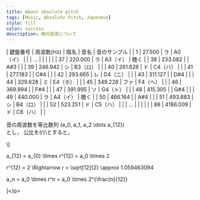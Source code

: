 ```yaml
---
title: About absolute pitch
tags: [Music, Absolute Pitch, Japanese]
style: fill
color: success
description: 絶対音感について
---
```


| 鍵盤番号 | 周波数(Hz) | 階名 | 音名     | 音のサンプル |
|        1 |     27.500 | ラ   | A0（イ） |              |
|        … |            |      |          |              |
|       37 |    220.000 | ラ   | A3（イ） | 聴く         |
|       38 |    233.082 |      | A#3      |              |
|       39 |    246.942 | シ   | B3（ロ） |              |
|       40 |    261.626 | ド   | C4（ハ） |              |
|       41 |    277.183 |      | C#4      |              |
|       42 |    293.665 | レ   | D4（ニ） |              |
|       43 |    311.127 |      | D#4      |              |
|       44 |    329.628 | ミ   | E4（ホ） |              |
|       45 |    349.228 | ファ | F4（ヘ） |              |
|       46 |    369.994 |      | F#4      |              |
|       47 |    391.995 | ソ   | G4（ト） |              |
|       48 |    415.305 |      | G#4      |              |
|       49 |    440.000 | ラ   | A4（イ） | 聴く         |
|       50 |    466.164 |      | A#4      |              |
|       51 |    493.883 | シ   | B4（ロ） |              |
|       52 |    523.251 | ド   | C5（ハ） |              |
|        … |            |      |          |              |
|       88 |   4186.009 | ド   | C8（ハ） |              |


音の周波数を等比数列
\(a_0, a_1, a_2 \dots a_{12})\
とし， 公比を\(r)\とすると，

<p>\[

a_{12} = a_{0} \times r^{12} =  a_0 \times 2

r^{12} = 2 \Rightarrow r = \sqrt[12]{2} \approx 1.059463094

a_n = a_0 \times r^n = a_0 \times 2^{\frac{n}{12}}

]\</p>
